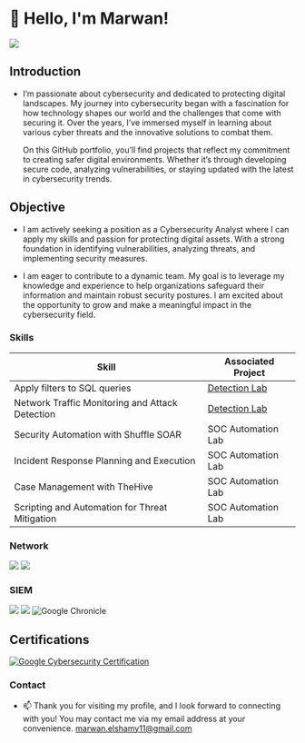 # 👋 Hello, I'm Marwan!
<a href="https://www.linkedin.com/in/marwan-el-shamy-661040220"><img src="https://img.shields.io/badge/-LinkedIn-0072b1?&style=for-the-badge&logo=linkedin&logoColor=white" /></a>

 ## Introduction 
-  I’m passionate about cybersecurity and dedicated to protecting digital landscapes. My journey into cybersecurity began with a fascination for how technology shapes our world and the challenges that come with securing it. Over the years, I’ve immersed myself in learning about various cyber threats and the innovative solutions to combat them.

     On this GitHub portfolio, you’ll find projects that reflect my commitment to creating safer digital environments. Whether it’s through developing secure code, analyzing vulnerabilities, or staying updated with the latest in cybersecurity trends.

## Objective  

-  I am actively seeking a position as a Cybersecurity Analyst where I can apply my skills and passion for protecting digital assets. With a strong foundation in identifying vulnerabilities, analyzing threats, and implementing security measures.

-  I am eager to contribute to a dynamic team. My goal is to leverage my knowledge and experience to help organizations safeguard their information and maintain robust security postures. I am excited about the opportunity to grow and make a meaningful impact in the cybersecurity field.

### Skills

| Skill                                         | Associated Project         |
|-----------------------------------------------|----------------------------|
| Apply filters to SQL queries         | <a href="https://google.com">Detection Lab</a>|
| Network Traffic Monitoring and Attack Detection | <a href="https://google.com">Detection Lab</a>|
| Security Automation with Shuffle SOAR         | SOC Automation Lab|
| Incident Response Planning and Execution      | SOC Automation Lab|
| Case Management with TheHive                  | SOC Automation Lab|
| Scripting and Automation for Threat Mitigation | SOC Automation Lab|

### Network
<div>
    <img src="https://img.shields.io/badge/-Suricata-EF3B2D?&style=for-the-badge&logo=Suricata&logoColor=white" />
    <img src="https://img.shields.io/badge/-Wireshark-1679A7?&style=for-the-badge&logo=Wireshark&logoColor=white" />
</div>

### SIEM
<div>
    <img src="https://img.shields.io/badge/-Splunk-000000?&style=for-the-badge&logo=Splunk&logoColor=white" />
    <img src="https://img.shields.io/badge/-Microsoft_Sentinel-0078D4?&style=for-the-badge&logo=Microsoft&logoColor=white" />
    <img src="https://img.shields.io/badge/Google%20Chronicle-blue?logo=google" alt="Google Chronicle">
 </div>
 
## Certifications
<div>
    <a href="https://www.coursera.org/account/accomplishments/specialization/certificate/EL9OSUL8SXF3">
  <img src="https://img.shields.io/badge/Google%20Cybersecurity%20Certification-blue?logo=google" alt="Google Cybersecurity Certification">
</a>
</div>

 ### Contact

- 📫 Thank you for visiting my profile, and I look forward to connecting with you! You may contact me via my email address at your convenience.
     marwan.elshamy11@gmail.com

<!---
EthicalMarwan/EthicalMarwan is a ✨ special ✨ repository because its `README.md` (this file) appears on your GitHub profile.
You can click the Preview link to take a look at your changes.
--->
